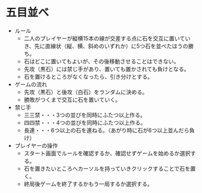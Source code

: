 # 五目並べ
* ルール
    * 二人のプレイヤーが縦横15本の線が交差する点に石を交互に置いていき、先に直線状（縦、横、斜めのいずれか）に5つ石を並べたほうの勝ち。
    * 石はどこに置いてもよいが、その後移動させることはできない。
    * 先攻（黒石）には禁じ手があり、置いても置かされても負けとなる。
    * 石を置けるところがなくなったら、引き分けとする。
* ゲームの流れ
    * 先攻（黒石）と後攻（白石）をランダムに決める。
    * 勝敗がつくまで交互に石を置いていく。
* 禁じ手
    * 三三禁・・・3つの並びを同時にふたつ以上作る。
    * 四四禁・・・4つの並びを同時にふたつ以上作る。
    * 長連・・・6つ以上の石を連ねる。（あがり時に石が6つ以上並んだら負け）
* プレイヤーの操作
    * スタート画面でルールを確認するか、確認せずゲームを始めるか選択する。
    * 石を置きたいところへカーソルを持っていきクリックすることで石を置く。
    * 終局後ゲームを終了するかもう一局するか選択する。